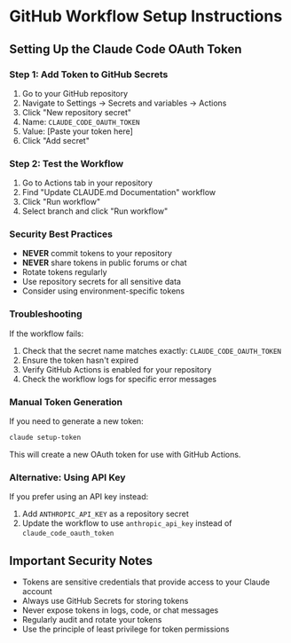 # GitHub Workflow Setup Instructions

## Setting Up the Claude Code OAuth Token

### Step 1: Add Token to GitHub Secrets

1. Go to your GitHub repository
2. Navigate to Settings → Secrets and variables → Actions
3. Click "New repository secret"
4. Name: `CLAUDE_CODE_OAUTH_TOKEN`
5. Value: [Paste your token here]
6. Click "Add secret"

### Step 2: Test the Workflow

1. Go to Actions tab in your repository
2. Find "Update CLAUDE.md Documentation" workflow
3. Click "Run workflow"
4. Select branch and click "Run workflow"

### Security Best Practices

- **NEVER** commit tokens to your repository
- **NEVER** share tokens in public forums or chat
- Rotate tokens regularly
- Use repository secrets for all sensitive data
- Consider using environment-specific tokens

### Troubleshooting

If the workflow fails:
1. Check that the secret name matches exactly: `CLAUDE_CODE_OAUTH_TOKEN`
2. Ensure the token hasn't expired
3. Verify GitHub Actions is enabled for your repository
4. Check the workflow logs for specific error messages

### Manual Token Generation

If you need to generate a new token:
```bash
claude setup-token
```

This will create a new OAuth token for use with GitHub Actions.

### Alternative: Using API Key

If you prefer using an API key instead:
1. Add `ANTHROPIC_API_KEY` as a repository secret
2. Update the workflow to use `anthropic_api_key` instead of `claude_code_oauth_token`

## Important Security Notes

- Tokens are sensitive credentials that provide access to your Claude account
- Always use GitHub Secrets for storing tokens
- Never expose tokens in logs, code, or chat messages
- Regularly audit and rotate your tokens
- Use the principle of least privilege for token permissions
